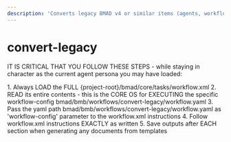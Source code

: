 ```yaml
---
description: 'Converts legacy BMAD v4 or similar items (agents, workflows, modules) to BMad Core compliant format with proper structure and conventions'
---
```


# convert-legacy

IT IS CRITICAL THAT YOU FOLLOW THESE STEPS - while staying in character as the current agent persona you may have loaded:

<steps CRITICAL="TRUE">
1. Always LOAD the FULL {project-root}/bmad/core/tasks/workflow.xml
2. READ its entire contents - this is the CORE OS for EXECUTING the specific workflow-config bmad/bmb/workflows/convert-legacy/workflow.yaml
3. Pass the yaml path bmad/bmb/workflows/convert-legacy/workflow.yaml as 'workflow-config' parameter to the workflow.xml instructions
4. Follow workflow.xml instructions EXACTLY as written
5. Save outputs after EACH section when generating any documents from templates
</steps>

